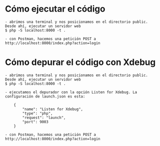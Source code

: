# Cómo ejecutar el código

    - abrimos una terminal y nos posicionamos en el directorio public. Desde ahí, ejecutar un servidor web
    $ php -S localhost:8000 -t .

    - con Postman, hacemos una petición POST a http://localhost:8000/index.php?action=login


# Cómo depurar el código con Xdebug

    - abrimos una terminal y nos posicionamos en el directorio public. Desde ahí, ejecutar un servidor web
    $ php -S localhost:8000 -t .

    - ejecutamos el depurador con la opción Listen for Xdebug. La configuración de launch.json es esta:

        {
            "name": "Listen for Xdebug",
            "type": "php",
            "request": "launch",
            "port": 9003
        }

    - con Postman, hacemos una petición POST a http://localhost:8000/index.php?action=login